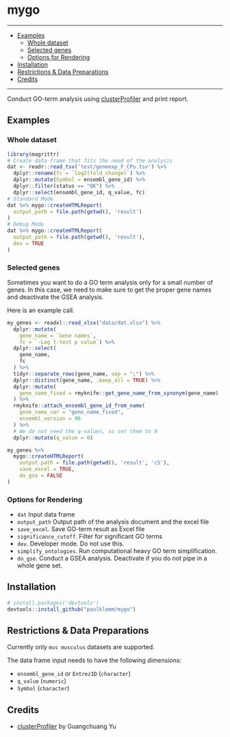 # mygo

---

<!-- TOC depthFrom:2 -->

- [Examples](#examples)
  - [Whole dataset](#whole-dataset)
  - [Selected genes](#selected-genes)
  - [Options for Rendering](#options-for-rendering)
- [Installation](#installation)
- [Restrictions & Data Preparations](#restrictions--data-preparations)
- [Credits](#credits)

<!-- /TOC -->

---

Conduct GO-term analysis using [clusterProfiler](https://guangchuangyu.github.io/software/clusterProfiler/) and print report.

## Examples

### Whole dataset

```R
library(magrittr)
# Create data frame that fits the need of the analysis
dat <- readr::read_tsv('test/geneexp_F_CPu.tsv') %>%
  dplyr::rename(fc = `log2(fold_change)`) %>%
  dplyr::mutate(Symbol = ensembl_gene_id) %>%
  dplyr::filter(status == "OK") %>%
  dplyr::select(ensembl_gene_id, q_value, fc)
# Standard Mode
dat %>% mygo::createHTMLReport(
  output_path = file.path(getwd(), 'result')
)
# Debug Mode
dat %>% mygo::createHTMLReport(
  output_path = file.path(getwd(), 'result'),
  dev = TRUE
)
```

### Selected genes

Sometimes you want to do a GO term analysis only for a small number of genes. In this case, we need to make sure to get the proper gene names and deactivate the GSEA analysis.

Here is an example call.

```R
my_genes <- readxl::read_xlsx("data/dat.xlsx") %>%
  dplyr::mutate(
    gene_name = `Gene names`,
    fc = `-Log t-test p value`) %>%
  dplyr::select(
    gene_name,
    fc
  ) %>%
  tidyr::separate_rows(gene_name, sep = ";") %>%
  dplyr::distinct(gene_name, .keep_all = TRUE) %>%
  dplyr::mutate(
    gene_name_fixed = rmyknife::get_gene_name_from_synonym(gene_name)
  ) %>%
  rmyknife::attach_ensembl_gene_id_from_name(
    gene_name_var = "gene_name_fixed",
    ensembl_version = 96
  ) %>%
  # We do not need the q-values, so set them to 0
  dplyr::mutate(q_value = 0)

my_genes %>%
  mygo::createHTMLReport(
    output_path = file.path(getwd(), 'result', 'c5'),
    save_excel = TRUE,
    do_gse = FALSE
)
```


### Options for Rendering

- `dat` Input data frame
- `output_path` Output path of the analysis document and the excel file
- `save_excel`. Save GO-term result as Excel file
- `significance_cutoff`. Filter for significant GO terms
- `dev`. Developer mode. Do not use this.
- `simplify_ontologies`. Run computational heavy GO term simplification.
- `do_gse`. Conduct a GSEA analysis. Deactivate if you do not pipe in a whole gene set.

## Installation

```r
# install.packages('devtools')
devtools::install_github("paulklemm/mygo")
```

## Restrictions & Data Preparations

Currently only `mus musculus` datasets are supported.

The data frame input needs to have the following dimensions:

- `ensembl_gene_id` or `EntrezID` (`character`)
- `q_value` (`numeric`)
- `Symbol` (`character`)

## Credits

- [clusterProfiler](https://guangchuangyu.github.io/software/clusterProfiler/) by Guangchuang Yu
